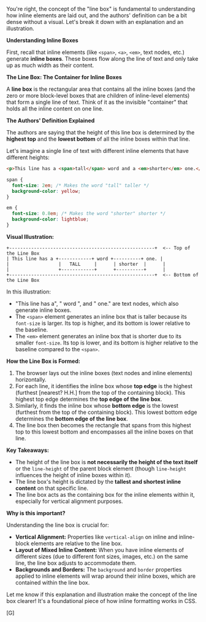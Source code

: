You're right, the concept of the "line box" is fundamental to understanding how inline elements are laid out, and the authors' definition can be a bit dense without a visual. Let's break it down with an explanation and an illustration.

**Understanding Inline Boxes**

First, recall that inline elements (like `<span>`, `<a>`, `<em>`, text nodes, etc.) generate **inline boxes**. These boxes flow along the line of text and only take up as much width as their content.

**The Line Box: The Container for Inline Boxes**

A **line box** is the rectangular area that contains all the inline boxes (and the zero or more block-level boxes that are children of inline-level elements) that form a single line of text. Think of it as the invisible "container" that holds all the inline content on one line.

**The Authors' Definition Explained**

The authors are saying that the height of this line box is determined by the **highest top** and the **lowest bottom** of all the inline boxes within that line.

Let's imagine a single line of text with different inline elements that have different heights:

```html
<p>This line has a <span>tall</span> word and a <em>shorter</em> one.</p>
```

```css
span {
  font-size: 2em; /* Makes the word "tall" taller */
  background-color: yellow;
}

em {
  font-size: 0.8em; /* Makes the word "shorter" shorter */
  background-color: lightblue;
}
```

**Visual Illustration:**

```
+-----------------------------------------------------+  <-- Top of the Line Box
| This line has a +------------+ word +----------+ one. |
|                  |   TALL     |      | shorter  |      |
|                  +------------+      +----------+      |
+-----------------------------------------------------+  <-- Bottom of the Line Box
```

In this illustration:

  * "This line has a", " word ", and " one." are text nodes, which also generate inline boxes.
  * The `<span>` element generates an inline box that is taller because its `font-size` is larger. Its top is higher, and its bottom is lower relative to the baseline.
  * The `<em>` element generates an inline box that is shorter due to its smaller `font-size`. Its top is lower, and its bottom is higher relative to the baseline compared to the `<span>`.

**How the Line Box is Formed:**

1.  The browser lays out the inline boxes (text nodes and inline elements) horizontally.
2.  For each line, it identifies the inline box whose **top edge** is the highest (furthest [nearest? H.H.] from the top of the containing block). This highest top edge determines the **top edge of the line box**.
3.  Similarly, it finds the inline box whose **bottom edge** is the lowest (furthest from the top of the containing block). This lowest bottom edge determines the **bottom edge of the line box**.
4.  The line box then becomes the rectangle that spans from this highest top to this lowest bottom and encompasses all the inline boxes on that line.

**Key Takeaways:**

  * The height of the line box is **not necessarily the height of the text itself** or the `line-height` of the parent block element (though `line-height` influences the height of inline boxes within it).
  * The line box's height is dictated by the **tallest and shortest inline content** on that specific line.
  * The line box acts as the containing box for the inline elements within it, especially for vertical alignment purposes.

**Why is this important?**

Understanding the line box is crucial for:

  * **Vertical Alignment:** Properties like `vertical-align` on inline and inline-block elements are relative to the line box.
  * **Layout of Mixed Inline Content:** When you have inline elements of different sizes (due to different font sizes, images, etc.) on the same line, the line box adjusts to accommodate them.
  * **Backgrounds and Borders:** The `background` and `border` properties applied to inline elements will wrap around their inline boxes, which are contained within the line box.

Let me know if this explanation and illustration make the concept of the line box clearer\! It's a foundational piece of how inline formatting works in CSS.

[G]
